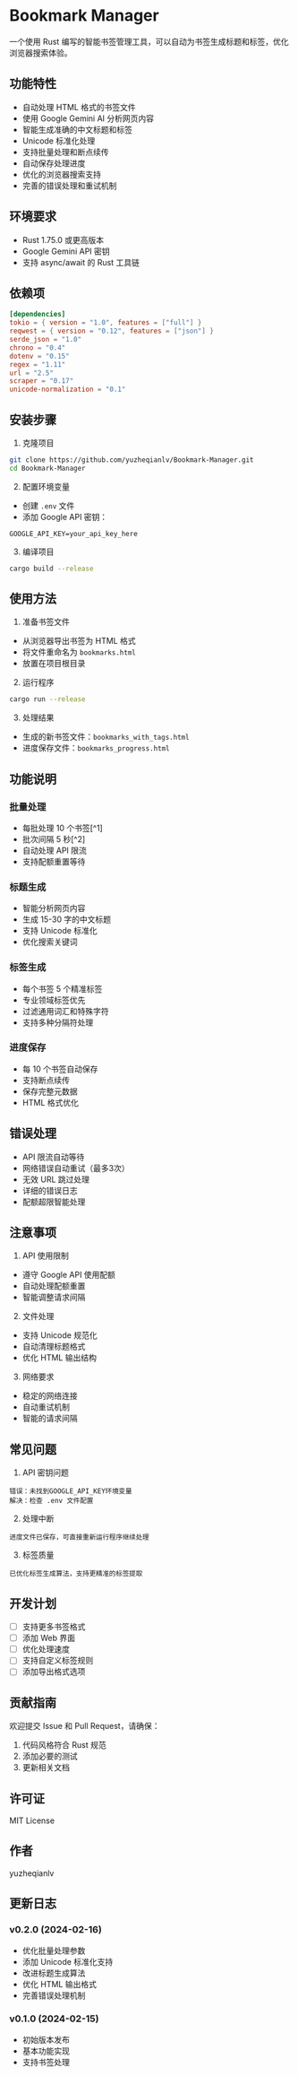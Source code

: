 # Bookmark Manager

一个使用 Rust 编写的智能书签管理工具，可以自动为书签生成标题和标签，优化浏览器搜索体验。

## 功能特性

- 自动处理 HTML 格式的书签文件
- 使用 Google Gemini AI 分析网页内容
- 智能生成准确的中文标题和标签
- Unicode 标准化处理
- 支持批量处理和断点续传
- 自动保存处理进度
- 优化的浏览器搜索支持
- 完善的错误处理和重试机制

## 环境要求

- Rust 1.75.0 或更高版本
- Google Gemini API 密钥
- 支持 async/await 的 Rust 工具链

## 依赖项

```toml
[dependencies]
tokio = { version = "1.0", features = ["full"] }
reqwest = { version = "0.12", features = ["json"] }
serde_json = "1.0"
chrono = "0.4"
dotenv = "0.15"
regex = "1.11"
url = "2.5"
scraper = "0.17"
unicode-normalization = "0.1"
```

## 安装步骤

1. 克隆项目
```bash
git clone https://github.com/yuzheqianlv/Bookmark-Manager.git
cd Bookmark-Manager
```

2. 配置环境变量
- 创建 `.env` 文件
- 添加 Google API 密钥：
```
GOOGLE_API_KEY=your_api_key_here
```

3. 编译项目
```bash
cargo build --release
```

## 使用方法

1. 准备书签文件
- 从浏览器导出书签为 HTML 格式
- 将文件重命名为 `bookmarks.html`
- 放置在项目根目录

2. 运行程序
```bash
cargo run --release
```

3. 处理结果
- 生成的新书签文件：`bookmarks_with_tags.html`
- 进度保存文件：`bookmarks_progress.html`

## 功能说明

### 批量处理
- 每批处理 10 个书签[^1]
- 批次间隔 5 秒[^2]
- 自动处理 API 限流
- 支持配额重置等待

### 标题生成
- 智能分析网页内容
- 生成 15-30 字的中文标题
- 支持 Unicode 标准化
- 优化搜索关键词

### 标签生成
- 每个书签 5 个精准标签
- 专业领域标签优先
- 过滤通用词汇和特殊字符
- 支持多种分隔符处理

### 进度保存
- 每 10 个书签自动保存
- 支持断点续传
- 保存完整元数据
- HTML 格式优化

## 错误处理

- API 限流自动等待
- 网络错误自动重试（最多3次）
- 无效 URL 跳过处理
- 详细的错误日志
- 配额超限智能处理

## 注意事项

1. API 使用限制
- 遵守 Google API 使用配额
- 自动处理配额重置
- 智能调整请求间隔

2. 文件处理
- 支持 Unicode 规范化
- 自动清理标题格式
- 优化 HTML 输出结构

3. 网络要求
- 稳定的网络连接
- 自动重试机制
- 智能的请求间隔

## 常见问题

1. API 密钥问题
```
错误：未找到GOOGLE_API_KEY环境变量
解决：检查 .env 文件配置
```

2. 处理中断
```
进度文件已保存，可直接重新运行程序继续处理
```

3. 标签质量
```
已优化标签生成算法，支持更精准的标签提取
```

## 开发计划

- [ ] 支持更多书签格式
- [ ] 添加 Web 界面
- [ ] 优化处理速度
- [ ] 支持自定义标签规则
- [ ] 添加导出格式选项

## 贡献指南

欢迎提交 Issue 和 Pull Request，请确保：
1. 代码风格符合 Rust 规范
2. 添加必要的测试
3. 更新相关文档

## 许可证

MIT License

## 作者

yuzheqianlv

## 更新日志

### v0.2.0 (2024-02-16)
- 优化批量处理参数
- 添加 Unicode 标准化支持
- 改进标题生成算法
- 优化 HTML 输出格式
- 完善错误处理机制

### v0.1.0 (2024-02-15)
- 初始版本发布
- 基本功能实现
- 支持书签处理
